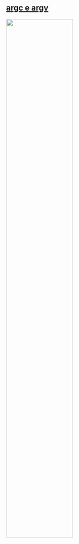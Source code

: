 ## [argc e argv](https://youtu.be/Y_c960W3-5U)

<a href="https://youtu.be/Y_c960W3-5U">
  <img src="https://i.ytimg.com/vi/Y_c960W3-5U/maxresdefault.jpg" width="60%">
</a>
